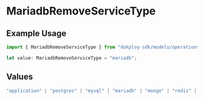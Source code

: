 # MariadbRemoveServiceType

## Example Usage

```typescript
import { MariadbRemoveServiceType } from "dokploy-sdk/models/operations";

let value: MariadbRemoveServiceType = "mariadb";
```

## Values

```typescript
"application" | "postgres" | "mysql" | "mariadb" | "mongo" | "redis" | "compose"
```